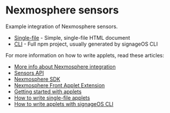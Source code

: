 # Nexmosphere sensors

Example integration of Nexmosphere sensors.

* [Single-file](singlefile-applet) - Simple, single-file HTML document
* [CLI](cli-applet) - Full npm project, usually generated by signageOS CLI

For more information on how to write applets, read these articles:

* [More info about Nexmosphere integration](https://signageos.zendesk.com/hc/en-us/articles/4413969080594-Nexmosphere-Supported-devices)
* [Sensors API](https://sdk.docs.signageos.io/api/js/content/latest/js-sensors)
* [Nexmosphere SDK](https://www.npmjs.com/package/@signageos/nexmosphere-sdk)
* [Nexmosphere Front Applet Extension](https://www.npmjs.com/package/@signageos/front-applet-extension-nexmosphere)
* [Getting started with applets](https://signageos.zendesk.com/hc/en-us/articles/4405068855570-Introduction-to-Applets)
* [How to write single-file applets](https://signageos.zendesk.com/hc/en-us/articles/4405011600274)
* [How to write applets with signageOS CLI](https://signageos.zendesk.com/hc/en-us/articles/4405070294674)
